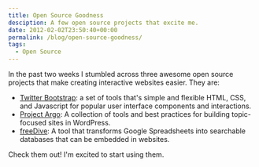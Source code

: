 ```yaml
---
title: Open Source Goodness
desciption: A few open source projects that excite me.
date: 2012-02-02T23:50:40+00:00
permalink: /blog/open-source-goodness/
tags:
  - Open Source
---
```


In the past two weeks I stumbled across three awesome open source projects that make creating interactive websites easier. They are:

- [Twitter Bootstrap](http://twitter.github.com/bootstrap/): a set of tools that's simple and flexible HTML, CSS, and Javascript for popular user interface components and interactions.
- [Project Argo](http://argoproject.org/): A collection of tools and best practices for building topic-focused sites in WordPress.
- [freeDive](http://multimedia.journalism.berkeley.edu/tools/freedive/): A tool that transforms Google Spreadsheets into searchable databases that can be embedded in websites.

Check them out! I'm excited to start using them.
